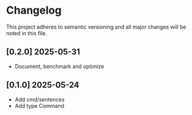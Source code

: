 # Changelog

This project adheres to semantic versioning and all major changes will
be noted in this file.

## [0.2.0] 2025-05-31

- Document, benchmark and optimize

## [0.1.0] 2025-05-24

- Add cmd/sentences
- Add type Command
